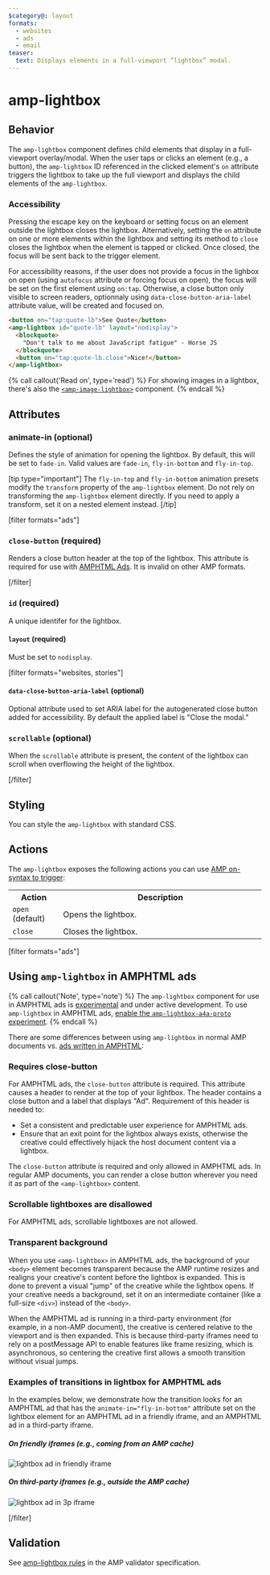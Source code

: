 ```yaml
---
$category@: layout
formats:
  - websites
  - ads
  - email
teaser:
  text: Displays elements in a full-viewport “lightbox” modal.
---
```


<!---
Copyright 2015 The AMP HTML Authors. All Rights Reserved.

Licensed under the Apache License, Version 2.0 (the "License");
you may not use this file except in compliance with the License.
You may obtain a copy of the License at

      http://www.apache.org/licenses/LICENSE-2.0

Unless required by applicable law or agreed to in writing, software
distributed under the License is distributed on an "AS-IS" BASIS,
WITHOUT WARRANTIES OR CONDITIONS OF ANY KIND, either express or implied.
See the License for the specific language governing permissions and
limitations under the License.
-->

# amp-lightbox

## Behavior

The `amp-lightbox` component defines child elements that display in a full-viewport overlay/modal. When the user taps or clicks an element (e.g., a button), the `amp-lightbox` ID referenced in the clicked element's `on` attribute triggers the lightbox to take up the full viewport and displays the child elements of the `amp-lightbox`.

### Accessibility

Pressing the escape key on the keyboard or setting focus on an element outside the lightbox closes the lightbox. Alternatively, setting the `on` attribute on one or more elements within the lightbox and setting its method to `close` closes the lightbox when the element is tapped or clicked. Once closed, the focus will be sent back to the trigger element.

For accessibility reasons, if the user does not provide a focus in the lighbox on open (using `autofocus` attribute or forcing focus on open), the focus will be set on the first element using `on:tap`. Otherwise, a close button only visible to screen readers, optionnaly using `data-close-button-aria-label` attribute value, will be created and focused on.

```html
<button on="tap:quote-lb">See Quote</button>
<amp-lightbox id="quote-lb" layout="nodisplay">
  <blockquote>
    "Don't talk to me about JavaScript fatigue" - Horse JS
  </blockquote>
  <button on="tap:quote-lb.close">Nice!</button>
</amp-lightbox>
```

{% call callout('Read on', type='read') %}
For showing images in a lightbox, there's also the [`<amp-image-lightbox>`](https://amp.dev/documentation/components/amp-image-lightbox) component.
{% endcall %}

## Attributes

### animate-in (optional)

Defines the style of animation for opening the lightbox. By default, this will
be set to `fade-in`. Valid values are `fade-in`, `fly-in-bottom` and `fly-in-top`.

[tip type="important"]
The `fly-in-top` and `fly-in-bottom` animation presets modify the `transform` property of the
`amp-lightbox` element. Do not rely on transforming the `amp-lightbox` element
directly. If you need to apply a transform, set it on a nested element instead.
[/tip]

[filter formats="ads"]

### `close-button` (required)

Renders a close button header at the top of the lightbox. This attribute is
required for use with [AMPHTML Ads](#a4a). It is invalid on other AMP formats.

[/filter]<!-- formats="ads" -->

### `id` (required)

A unique identifer for the lightbox.

#### `layout` (required)

Must be set to `nodisplay`.

[filter formats="websites, stories"]

#### `data-close-button-aria-label` (optional)

Optional attribute used to set ARIA label for the autogenerated close button added for accessibility. By default the applied label is "Close the modal."

### `scrollable` (optional)

When the `scrollable` attribute is present, the content of the lightbox can scroll when overflowing the height of the lightbox.

[/filter]<!-- formats="websites, stories" -->

## Styling

You can style the `amp-lightbox` with standard CSS.

## Actions

The `amp-lightbox` exposes the following actions you can use [AMP on-syntax to trigger](https://amp.dev/documentation/guides-and-tutorials/learn/amp-actions-and-events):

<table>
  <tr>
    <th width="20%">Action</th>
    <th>Description</th>
  </tr>
  <tr>
    <td><code>open</code> (default)</td>
    <td>Opens the lightbox.</td>
  </tr>
  <tr>
    <td><code>close</code></td>
    <td>Closes the lightbox.</td>
  </tr>
</table>

[filter formats="ads"]

## <a id="a4a"></a> Using `amp-lightbox` in AMPHTML ads

{% call callout('Note', type='note') %}
The `amp-lightbox` component for use in AMPHTML ads is [experimental](https://amp.dev/documentation/guides-and-tutorials/learn/experimental) and under active development. To use `amp-lightbox` in AMPHTML ads, [enable the `amp-lightbox-a4a-proto` experiment](http://cdn.ampproject.org/experiments.html).
{% endcall %}

There are some differences between using `amp-lightbox` in normal AMP documents vs. [ads written in AMPHTML](../amp-a4a/amp-a4a-format.md):

### Requires close-button

For AMPHTML ads, the `close-button` attribute is required. This attribute causes a header to render at the top of your lightbox. The header contains a close button and a label that displays "Ad". Requirement of this header is needed to:

- Set a consistent and predictable user experience for AMPHTML ads.
- Ensure that an exit point for the lightbox always exists, otherwise the creative could effectlively hijack the host document content via a lightbox.

The `close-button` attribute is required and only allowed in AMPHTML ads. In regular AMP documents, you can render a close button wherever you need it as part of the `<amp-lightbox>` content.

### Scrollable lightboxes are disallowed

For AMPHTML ads, scrollable lightboxes are not allowed.

### Transparent background

When you use `<amp-lightbox>` in AMPHTML ads, the background of your `<body>` element becomes transparent because the AMP runtime resizes and realigns your creative's content before the lightbox is expanded. This is done to prevent a visual "jump" of the creative while the lightbox opens. If your creative needs a background, set it on an intermediate container (like a full-size `<div>`) instead of the `<body>`.

When the AMPHTML ad is running in a third-party environment (for example, in a non-AMP document), the creative is centered relative to the viewport and is then expanded. This is because third-party iframes need to rely on a postMessage API to enable features like frame resizing, which is asynchronous, so centering the creative first allows a smooth transition without visual jumps.

### Examples of transitions in lightbox for AMPHTML ads

In the examples below, we demonstrate how the transition looks for an AMPHTML ad that has the `animate-in="fly-in-bottom"` attribute set on the lightbox element for an AMPHTML ad in a friendly iframe, and an AMPHTML ad in a third-party iframe.

##### On friendly iframes (e.g., coming from an AMP cache)

<amp-img alt="lightbox ad in friendly iframe"
    layout="fixed"
    width="360" height="480"
    src="https://github.com/ampproject/amphtml/raw/master/spec/img/lightbox-ad-fie.gif" >
<noscript>
<img alt="lightbox ad in friendly iframe" src="../../spec/img/lightbox-ad-fie.gif" />
</noscript>
</amp-img>

##### On third-party iframes (e.g., outside the AMP cache)

<amp-img alt="lightbox ad in 3p iframe"
    layout="fixed"
    width="360" height="480"
    src="https://github.com/ampproject/amphtml/raw/master/spec/img/lightbox-ad-3p.gif" >
<noscript>
<img alt="lightbox ad in 3p iframe" src="../../spec/img/lightbox-ad-3p.gif" />
</noscript>
</amp-img>

[/filter]<!-- formats="ads" -->

## Validation

See [amp-lightbox rules](https://github.com/ampproject/amphtml/blob/master/extensions/amp-lightbox/validator-amp-lightbox.protoascii) in the AMP validator specification.

